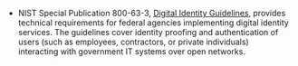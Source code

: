 - NIST Special Publication 800-63-3, [Digital Identity Guidelines](https://pages.nist.gov/800-63-3/), provides technical requirements for federal agencies implementing digital identity services. The guidelines cover identity proofing and authentication of users (such as employees, contractors, or private individuals) interacting with government IT systems over open networks.
